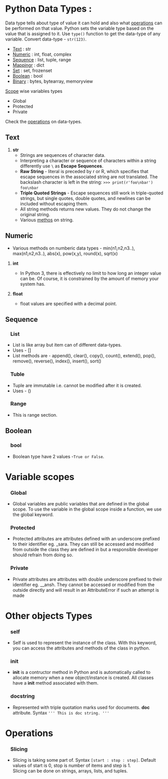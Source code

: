 # Python Data Types :

Data type tells about type of value it can hold and also what [operations](#operations) can be performed on that value.
Python sets the variable type based on the value that is assigned to it.
Use ```type()``` function to get the data-type of any variable.
Convert data-type - ```str(123)```.

- [Text](#text)    : str
- [Numeric](#numeric)    : int, float, complex
- [Sequence](#sequence)    : list, tuple, range
- [Mappingr](#mapping)    : dict
- [Set](#set)    : set, frozenset
- [Boolean](#boolean)    : bool
- [Binary](#binary)    : bytes, bytearray, memoryview

[Scope](#variable-scopes) wise variables types
- Global
- Protected
- Private

Check the [operations](#operations) on data-types.

## Text
1.  **str**
    - Strings are sequences of character data.
    - Interpreting a character or sequence of characters within a string differently use ```\``` as **Escape Sequences**.
    - **Raw String** - literal is preceded by r or R, which specifies that escape sequences in the associated string are not translated. The backslash character is left in the string:
    `>>> print(r'foo\nbar')`  
    `foo\nbar`
    - **Triple Quoted Strings** - Escape sequences still work in triple-quoted strings, but single quotes, double quotes, and newlines can be included without escaping them.
    -  All string methods returns new values. They do not change the original string.
    -  Various [methos](https://www.w3schools.com/python/python_ref_string.asp) on string.

## Numeric
-  Various methods on numberic data types - min(n1,n2,n3..), max(n1,n2,n3..), abs(x), pow(x,y), round(x), sqrt(x)
1.  **int**
    -  In Python 3, there is effectively no limit to how long an integer value can be. Of course, it is constrained by the amount of memory your system has.

2.  **float**
    - float values are specified with a decimal point.


## Sequence
### &emsp;List
- List is like array but item can of different data-types.
- Uses - []
- List methods are - append(), clear(), copy(), count(), extend(), pop(), remove(), reverse(), index(), insert(), sort()

### &emsp;Tuble
- Tuple are immutable i.e. cannot be modified after it is created.
- Uses - ()
    
### &emsp;Range
- This is range section.

## Boolean
### &emsp;bool
- Boolean type have 2 values -```True or False```.

# Variable scopes
### &emsp;Global
- Global variables are public variables that are defined in the global scope. To use the variable in the global scope inside a function, we use the global keyword.

### &emsp;Protected
- Protected attributes are attributes defined with an underscore prefixed to their identifier eg. \_sara. They can still be accessed and modified from outside the class they are defined in but a responsible developer should refrain from doing so.

### &emsp;Private
- Private attributes are attributes with double underscore prefixed to their identifier eg. \_\_ansh. They cannot be accessed or modified from the outside directly and will result in an AttributeError if such an attempt is made

# Other objects Types

### &emsp;self
- Self is used to represent the instance of the class. With this keyword, you can access the attributes and methods of the class in python.

### &emsp;__init__
- __init__ is a contructor method in Python and is automatically called to allocate memory when a new object/instance is created. All classes have a __init__ method associated with them.

### &emsp;docstring
- Represented with triple quotation marks used for documents. __doc__ attribute.
Syntax ``` ''' This is doc string. '''  ```

# Operations

### &emsp;Slicing
- Slicing is taking some part of. Syntax ``` [start : stop : step] ```. Default values of start is 0, stop is number of items and step is 1.  
Slicing can be done on strings, arrays, lists, and tuples.

